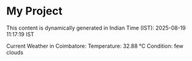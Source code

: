 # My Project

This content is dynamically generated in Indian Time (IST): 2025-08-19 11:17:19 IST


Current Weather in Coimbatore:
Temperature: 32.88 °C
Condition: few clouds

